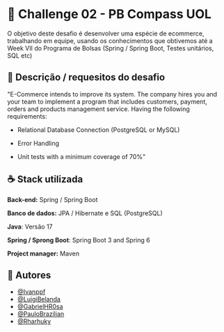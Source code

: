 # 🧭 Challenge 02 - PB Compass UOL

O objetivo deste desafio é desenvolver uma espécie de ecommerce, trabalhando em equipe, usando os conhecimentos que obtivemos até a Week VII do Programa de Bolsas (Spring / Spring Boot, Testes unitários, SQL etc)



## 📜 Descrição / requesitos do desafio 

"E-Commerce intends to improve its system. The company hires you and your team to implement a program that includes customers, payment, orders and products management service. Having the following requirements:

- Relational Database Connection (PostgreSQL or MySQL)

- Error Handling

- Unit tests with a minimum coverage of 70%"



## ☕ Stack utilizada

**Back-end:** Spring / Spring Boot

**Banco de dados:** JPA / Hibernate e SQL (PostgreSQL)

**Java**: Versão 17

**Spring / Sprong Boot**: Spring Boot 3 and Spring 6

**Project manager:** Maven



## 🧑 Autores

- [@Ivanppf](https://github.com/Ivanppf)
- [@LuigiBelanda](https://github.com/LuigiBelanda)
- [@GabrielHR0sa](https://github.com/GabrielHR0sa)
- [@PauloBrazilian](https://github.com/PauloBrazilian)
- [@Rharhuky](https://github.com/Rharhuky)
